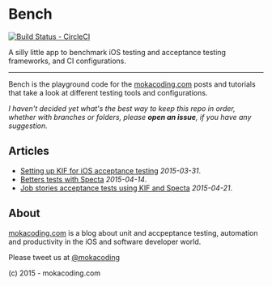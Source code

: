 # Bench

[![Build Status - CircleCI](https://circleci.com/gh/circleci/mongofinil.svg?&style=shield&circle-token=b14acf911433d315298235b0c2fbf7b2670a92a8)](https://circleci.com/gh/mokacoding/Bench)

A silly little app to benchmark iOS testing and acceptance testing frameworks, and CI configurations.

---

Bench is the playground code for the [mokacoding.com](http://mokacoding.com) posts and tutorials that take a look at different testing tools and configurations.

_I haven't decided yet what's the best way to keep this repo in order, whether with branches or folders, please **open an issue**, if you have any suggestion._

## Articles

* [Setting up KIF for iOS acceptance testing](http://www.mokacoding.com/blog/setting-up-kif-for-ios-acceptance-testing/) _2015-03-31_.
* [Betters tests with Specta](http://www.mokacoding.com/blog/better-tests-with-specta/) _2015-04-14_.
* [Job stories acceptance tests using KIF and Specta](http://www.mokacoding.com/blog/job-stories-acceptance-tests-with-kif-and-specta/) _2015-04-21_.

## About

[mokacoding.com](http://mokacoding.com) is a blog about unit and accpeptance testing, automation and productivity in the iOS and software developer world.

Please tweet us at [@mokacoding](https://twitter.com/mokacoding)

(c) 2015 - mokacoding.com
